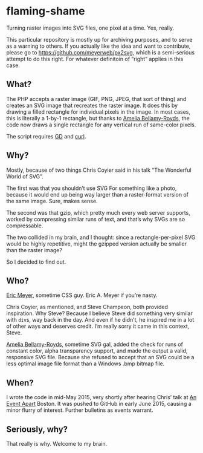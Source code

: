 # flaming-shame

Turning raster images into SVG files, one pixel at a time.  Yes, really.

This particular repository is mostly up for archiving purposes, and to serve as a warning to others.  If you actually like the idea and want to contribute, please go to https://github.com/meyerweb/px2svg, which is a semi-serious attempt to do this right.  For whatever definitoin of “right” applies in this case.

## What?

The PHP accepts a raster image (GIF, PNG, JPEG, that sort of thing) and creates an SVG image that recreates the raster image.  It does this by drawing a filled rectangle for individual pixels in the image.  In most cases, this is literally a 1-by-1 rectangle, but thanks to [Amelia Bellamy-Royds](https://github.com/AmeliaBR/), the code now draws a single rectangle for any vertical run of same-color pixels.

The script requires [GD](http://php.net/manual/en/image.installation.php) and [curl](http://php.net/manual/en/curl.installation.php).

## Why?

Mostly, because of two things Chris Coyier said in his talk “The Wonderful World of SVG”.

The first was that you shouldn’t use SVG For something like a photo, because it would end up being way larger than a raster-format version of the same image.  Sure, makes sense.

The second was that gzip, which pretty much every web server supports, worked by compressing similar runs of text, and that’s why SVGs are so compressable.

The two collided in my brain, and I thought: since a rectangle-per-pixel SVG would be highly repetitive, might the gzipped version actually be smaller than the raster image?

So I decided to find out.

## Who?

[Eric Meyer](http://meyerweb.com/), sometime CSS guy.  Eric A. Meyer if you’re nasty.

Chris Coyier, as mentioned, and Steve Champeon, both provided inspiration.  Why Steve? Because I believe Steve did something very similar with `div`s, way back in the day.  And even if he didn’t, he inspired me in a lot of other ways and deserves credit.  I’m really sorry it came in this context, Steve.

[Amelia Bellamy-Royds](https://github.com/AmeliaBR/), sometime SVG gal, added the check for runs of constant color, alpha transparency support, and made the output a valid, responsive SVG file.  Because she refused to accept that an SVG could be a less optimal image file format than a Windows .bmp bitmap file.

## When?

I wrote the code in mid-May 2015, very shortly after hearing Chris’ talk at [An Event Apart](http://aneventapart.com/) Boston.  It was pushed to GitHub in early June 2015, causing a minor flurry of interest.  Further bulletins as events warrant.

## Seriously, why?

That really is why.  Welcome to my brain.
